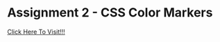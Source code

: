 # Assignment 2 - CSS Color Markers
[Click Here To Visit!!!](https://anupkrmistry.github.io/CSS-Color-Markers/ "Home Page")
